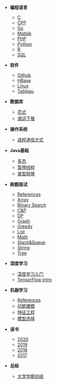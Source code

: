 * __编程语言__
  * [C](./docs/programming/C.md)
  * [CPP](./docs/programming/CPP.md)
  * [Go](./docs/programming/Go.md)
  * [Matlab](./docs/programming/Matlab.md)
  * [PHP](./docs/programming/PHP.md)
  * [Python](./docs/programming/Python.md)
  * [R](./docs/programming/R.md)
  * [SQL](./docs/programming/SQL.md)
  
* __软件__
  * [Github](./docs/app/github.md)
  * [HBase](./docs/app/hbase.md)
  * [Linux](./docs/app/Linux.md)
  * [Tableau](./docs/app/tableau.md)

* __数据库__
  * [范式](./docs/Database/NF.md)
  * [谓词下推](./docs/Database/Predicate_Pushdown.md)

* __操作系统__
  * [进程通信方式](./docs/OS/IPC.md)

* __Java基础__
  * [多态](./docs/Java_basic/polymorphism.md)
  * [暂停线程](./docs/Java_basic/suspend_thread.md)
  * [类型转换](./docs/Java_basic/type_conversion.md)
  
* __刷题面试__
  * [References](./docs/Algorithm/readme.md)
  * [Array](./docs/Algorithm/arr.md)
  * [Binary Search](./docs/Algorithm/binary_search.md)
  * [C&P](./docs/Algorithm/cp.md)
  * [DP](./docs/Algorithm/dp.md)
  * [Graph](./docs/Algorithm/graph.md)
  * [Greedy](./docs/Algorithm/greedy.md)
  * [List](./docs/Algorithm/list.md)
  * [Math](./docs/Algorithm/math.md)
  * [Stack&Queue](./docs/Algorithm/stq.md)
  * [String](./docs/Algorithm/string.md)
  * [Tree](./docs/Algorithm/tree.md)
  
  
* __深度学习__
  * [深度学习入门](./docs/DL/intro/dl_intro.md)
  * [TensorFlow Intro](./docs/DL/TF.md)
  

* __机器学习__
  * [References](./docs/ML/readme.md)
  * [问题建模](./docs/ML/1problem_modeling.md)
  * [特征工程](./docs/ML/2feature_engineering.md)
  * [模型选择](./docs/ML/3models.md)
  
* __读书__
  * [2020](./docs/reading/2020.md)
  * [2019](./docs/reading/2019.md)
  * [2018](./docs/reading/2018.md)
  * [2017](./docs/reading/2017.md)
  
* __总结__
  * [大学学期总结](./docs/summary/course_summary.md)
